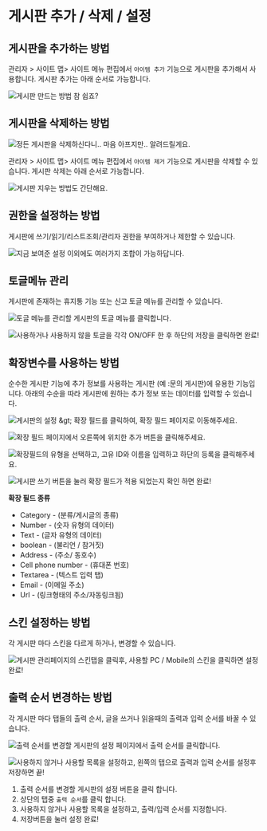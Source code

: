 # 게시판 추가 / 삭제 / 설정

## 게시판을 추가하는 방법

관리자 &gt; 사이트 맵&gt; 사이트 메뉴 편집에서 `아이템 추가` 기능으로 게시판을 추가해서 사용합니다. 게시판 추가는 아래 순서로 가능합니다.

![&#xAC8C;&#xC2DC;&#xD310; &#xB9CC;&#xB4DC;&#xB294; &#xBC29;&#xBC95; &#xCC38; &#xC27D;&#xC8E0;?](../../../../../.gitbook/assets/make_board.gif)

## 게시판을 삭제하는 방법

![&#xC815;&#xB4E0; &#xAC8C;&#xC2DC;&#xD310;&#xC744; &#xC0AD;&#xC81C;&#xD558;&#xC2E0;&#xB2E4;&#xB2C8;.. &#xB9C8;&#xC74C; &#xC544;&#xD504;&#xC9C0;&#xB9CC;.. &#xC54C;&#xB824;&#xB4DC;&#xB9B4;&#xAC8C;&#xC694;.](../../../../../.gitbook/assets/tenor.gif)

관리자 &gt; 사이트 맵&gt; 사이트 메뉴 편집에서 `아이템 제거` 기능으로 게시판을 삭제할 수 있습니다. 게시판 삭제는 아래 순서로 가능합니다.

![&#xAC8C;&#xC2DC;&#xD310; &#xC9C0;&#xC6B0;&#xB294; &#xBC29;&#xBC95;&#xB3C4; &#xAC04;&#xB2E8;&#xD574;&#xC694;.](../../../../../.gitbook/assets/delete_board.gif)

## 권한을 설정하는 방법

게시판에 쓰기/읽기/리스트조회/관리자 권한을 부여하거나 제한할 수 있습니다.

![&#xC9C0;&#xAE08; &#xBCF4;&#xC5EC;&#xC900; &#xC124;&#xC815; &#xC774;&#xC678;&#xC5D0;&#xB3C4; &#xC5EC;&#xB7EC;&#xAC00;&#xC9C0; &#xC870;&#xD569;&#xC774; &#xAC00;&#xB2A5;&#xD558;&#xB2F5;&#xB2C8;&#xB2E4;.](../../../../../.gitbook/assets/board_permission.gif)

## 토글메뉴 관리

게시판에 존재하는 휴지통 기능 또는 신고 토글 메뉴를 관리할 수 있습니다.

![&#xD1A0;&#xAE00; &#xBA54;&#xB274;&#xB97C; &#xAD00;&#xB9AC;&#xD560; &#xAC8C;&#xC2DC;&#xD310;&#xC758; &#xD1A0;&#xAE00; &#xBA54;&#xB274;&#xB97C; &#xD074;&#xB9AD;&#xD569;&#xB2C8;&#xB2E4;.](../../../../../.gitbook/assets/toggle1.PNG)

![&#xC0AC;&#xC6A9;&#xD558;&#xAC70;&#xB098; &#xC0AC;&#xC6A9;&#xD558;&#xC9C0; &#xC54A;&#xC744; &#xD1A0;&#xAE00;&#xC744; &#xAC01;&#xAC01; ON/OFF &#xD55C; &#xD6C4; &#xD558;&#xB2E8;&#xC758; &#xC800;&#xC7A5;&#xC744; &#xD074;&#xB9AD;&#xD558;&#xBA74; &#xC644;&#xB8CC;!](../../../../../.gitbook/assets/toggle2.PNG)

## 확장변수를 사용하는 방법

순수한 게시판 기능에 추가 정보를 사용하는 게시판 \(예 :문의 게시판\)에 유용한 기능입니다. 아래의 수순을 따라 게시판에 원하는 추가 정보 또는 데이터를 입력할 수 있습니다.

![&#xAC8C;&#xC2DC;&#xD310;&#xC758; &#xC124;&#xC815; &amp;gt; &#xD655;&#xC7A5; &#xD544;&#xB4DC;&#xB97C; &#xD074;&#xB9AD;&#xD558;&#xC5EC;, &#xD655;&#xC7A5; &#xD544;&#xB4DC; &#xD398;&#xC774;&#xC9C0;&#xB85C; &#xC774;&#xB3D9;&#xD574;&#xC8FC;&#xC138;&#xC694;.](../../../../../.gitbook/assets/extra1.PNG)

![&#xD655;&#xC7A5; &#xD544;&#xB4DC; &#xD398;&#xC774;&#xC9C0;&#xC5D0;&#xC11C; &#xC624;&#xB978;&#xCABD;&#xC5D0; &#xC704;&#xCE58;&#xD55C; &#xCD94;&#xAC00; &#xBC84;&#xD2BC;&#xC744; &#xD074;&#xB9AD;&#xD574;&#xC8FC;&#xC138;&#xC694;.](../../../../../.gitbook/assets/extra2.PNG)

![&#xD655;&#xC7A5;&#xD544;&#xB4DC;&#xC758; &#xC720;&#xD615;&#xC744; &#xC120;&#xD0DD;&#xD558;&#xACE0;, &#xACE0;&#xC720; ID&#xC640; &#xC774;&#xB984;&#xC744; &#xC785;&#xB825;&#xD558;&#xACE0; &#xD558;&#xB2E8;&#xC758; &#xB4F1;&#xB85D;&#xC744; &#xD074;&#xB9AD;&#xD574;&#xC8FC;&#xC138;&#xC694;.](../../../../../.gitbook/assets/extra3.PNG)

![&#xAC8C;&#xC2DC;&#xD310; &#xC4F0;&#xAE30; &#xBC84;&#xD2BC;&#xC744; &#xB20C;&#xB7EC; &#xD655;&#xC7A5; &#xD544;&#xB4DC;&#xAC00; &#xC801;&#xC6A9; &#xB418;&#xC5C8;&#xB294;&#xC9C0; &#xD655;&#xC778; &#xD558;&#xBA74; &#xC644;&#xB8CC;!](../../../../../.gitbook/assets/extra4.PNG)

**확장 필드 종류**

* Category - \(분류/게시글의 종류\)
* Number - \(숫자 유형의 데이터\)
* Text - \(글자 유형의 데이터\)
* boolean - \(불리언 / 참거짓\)
* Address - \(주소/ 동호수\)
* Cell phone number - \(휴대폰 번호\)
* Textarea - \(텍스트 입력 탭\)
* Email - \(이메일 주소\)
* Url - \(링크형태의 주소/자동링크됨\)

## 스킨 설정하는 방법

각 게시판 마다 스킨을 다르게 하거나, 변경할 수 있습니다.

![&#xAC8C;&#xC2DC;&#xD310; &#xAD00;&#xB9AC;&#xD398;&#xC774;&#xC9C0;&#xC758; &#xC2A4;&#xD0A8;&#xD0ED;&#xC744; &#xD074;&#xB9AD;&#xD6C4;, &#xC0AC;&#xC6A9;&#xD560; PC / Mobile&#xC758; &#xC2A4;&#xD0A8;&#xC744; &#xD074;&#xB9AD;&#xD558;&#xBA74; &#xC124;&#xC815; &#xC644;&#xB8CC;!](../../../../../.gitbook/assets/skin.PNG)

## 출력 순서 변경하는 방법

각 게시판 마다 탭들의 출력 순서, 글을 쓰거나 읽을때의 출력과 입력 순서를 바꿀 수 있습니다.

![&#xCD9C;&#xB825; &#xC21C;&#xC11C;&#xB97C; &#xBCC0;&#xACBD;&#xD560; &#xAC8C;&#xC2DC;&#xD310;&#xC758; &#xC124;&#xC815; &#xD398;&#xC774;&#xC9C0;&#xC5D0;&#xC11C; &#xCD9C;&#xB825; &#xC21C;&#xC11C;&#xB97C; &#xD074;&#xB9AD;&#xD569;&#xB2C8;&#xB2E4;.](../../../../../.gitbook/assets/order1.PNG)

![&#xC0AC;&#xC6A9;&#xD558;&#xC9C0; &#xC54A;&#xAC70;&#xB098; &#xC0AC;&#xC6A9;&#xD560; &#xBAA9;&#xB85D;&#xC744; &#xC124;&#xC815;&#xD558;&#xACE0;, &#xC67C;&#xCABD;&#xC758; &#xD0ED;&#xC73C;&#xB85C; &#xCD9C;&#xB825;&#xACFC; &#xC785;&#xB825; &#xC21C;&#xC11C;&#xB97C; &#xC124;&#xC815;&#xD6C4; &#xC800;&#xC7A5;&#xD558;&#xBA74; &#xB05D;! ](../../../../../.gitbook/assets/order2.PNG)

1. 출력 순서를 변경할 게시판의 설정 버튼을 클릭 합니다.
2. 상단의 탭중 `출력 순서`를 클릭 합니다.
3. 사용하지 않거나 사용할 목록을 설정하고, 출력/입력 순서를 지정합니다.
4. 저장버튼을 눌러 설정 완료!

